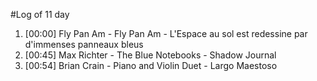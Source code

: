 #Log of 11 day

1. [00:00] Fly Pan Am - Fly Pan Am - L'Espace au sol est redessine par d'immenses panneaux bleus
1. [00:45] Max Richter - The Blue Notebooks - Shadow Journal
1. [00:54] Brian Crain - Piano and Violin Duet - Largo Maestoso
